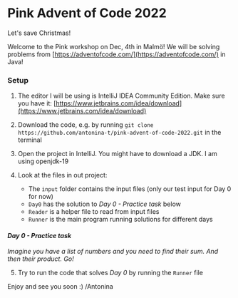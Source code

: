 # Pink Advent of Code 2022
Let's save Christmas!

Welcome to the Pink workshop on Dec, 4th in Malmö! We will be solving problems from [https://adventofcode.com/](https://adventofcode.com/) in Java!

### Setup

1. The editor I will be using is IntelliJ IDEA Community Edition. Make sure you have it: [https://www.jetbrains.com/idea/download](https://www.jetbrains.com/idea/download)

2. Download the code, e.g. by running `git clone https://github.com/antonina-t/pink-advent-of-code-2022.git` in the terminal

3. Open the project in IntelliJ. You might have to download a JDK. I am using openjdk-19

4. Look at the files in out project: 
   * The `input` folder contains the input files (only our test input for Day 0 for now)
   * `Day0` has the solution to _Day 0 - Practice task_ below
   * `Reader` is a helper file to read from input files
   * `Runner` is the main program running solutions for different days

#### _Day 0 - Practice task_

_Imagine you have a list of numbers and you need to find their sum. And then their product. Go!_

5. Try to run the code that solves _Day 0_ by running the `Runner` file

Enjoy and see you soon :)
/Antonina
